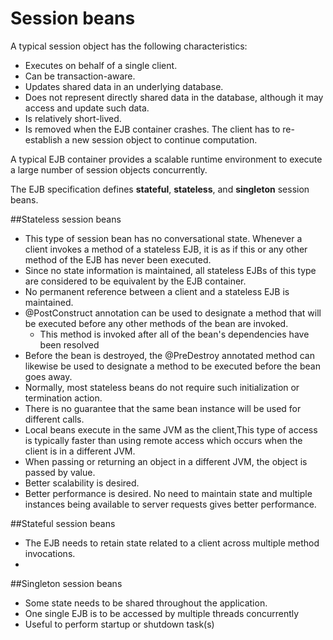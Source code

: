 # Session beans

A typical session object has the following characteristics:

* Executes on behalf of a single client.
* Can be transaction-aware.
* Updates shared data in an underlying database.
* Does not represent directly shared data in the database, although it may access and update such data.
* Is relatively short-lived.
* Is removed when the EJB container crashes. The client has to re-establish a new session object to continue computation.

A typical EJB container provides a scalable runtime environment to execute a large number of session
objects concurrently.

The EJB specification defines **stateful**, **stateless**, and **singleton** session beans.


##Stateless session beans

* This type of session bean has no conversational state. Whenever a client invokes a method of a stateless EJB, it is as if this or
any other method of the EJB has never been executed. 
* Since no state information is maintained, all stateless EJBs of this type are considered to be equivalent by the EJB container.
* No permanent reference between a client and a stateless EJB is maintained.
* @PostConstruct annotation can be used to designate a method that will be executed before any other methods of the bean are invoked. 
  *  This method is invoked after all of the bean's dependencies have been resolved
*  Before the bean is destroyed, the @PreDestroy annotated method can likewise be used to designate a method to be executed before the bean goes away.
*   Normally, most stateless beans do not require such initialization or termination action.
*   There is no guarantee that the same bean instance will be used for different calls. 
*   Local beans execute in the same JVM as the client,This type of access is typically faster than using remote access which occurs when the client is in a different JVM.
*   When passing or returning an object in a different JVM, the object is passed by value. 
*   Better scalability is desired.
*   Better performance is desired. No need to maintain state and multiple instances being available to server requests gives
better performance.


##Stateful session beans
* The EJB needs to retain state related to a client across multiple method invocations.
* 


##Singleton session beans
* Some state needs to be shared throughout the application.
* One single EJB is to be accessed by multiple threads concurrently
* Useful to perform startup or shutdown task(s)









